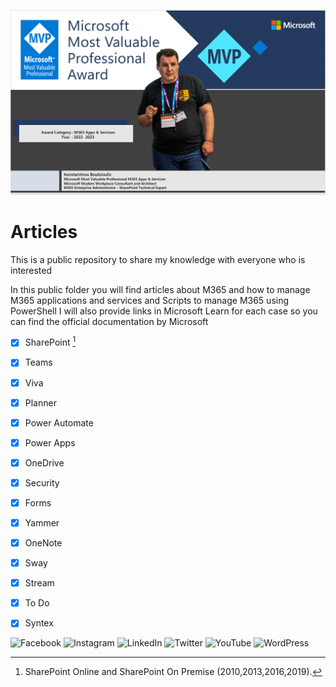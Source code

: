 
![Boutsioulis_Konstantinos!](/assets/image.png "Me")

# Articles

This is a public repository to share my knowledge with everyone who is interested 

In this public folder you will find articles about M365 and how to manage  M365 applications and services and Scripts to manage M365 using PowerShell 
I will also provide links in Microsoft Learn for each case so you can find the official documentation by Microsoft 




- [x] SharePoint [^1]
- [x] Teams
- [x] Viva
- [x] Planner
- [x] Power Automate
- [x] Power Apps
- [x] OneDrive
- [x] Security
- [x] Forms
- [x] Yammer
- [x] OneNote
- [x] Sway
- [x] Stream
- [x] To Do
- [x] Syntex







![Facebook](https://img.shields.io/badge/Facebook-%231877F2.svg?style=for-the-badge&logo=Facebook&logoColor=white)
![Instagram](https://img.shields.io/badge/Instagram-%23E4405F.svg?style=for-the-badge&logo=Instagram&logoColor=white)
![LinkedIn](https://img.shields.io/badge/linkedin-%230077B5.svg?style=for-the-badge&logo=linkedin&logoColor=white)
![Twitter](https://img.shields.io/badge/Twitter-%231DA1F2.svg?style=for-the-badge&logo=Twitter&logoColor=white)
![YouTube](https://img.shields.io/badge/YouTube-%23FF0000.svg?style=for-the-badge&logo=YouTube&logoColor=white)
![WordPress](https://img.shields.io/badge/WordPress-%23117AC9.svg?style=for-the-badge&logo=WordPress&logoColor=white)


[^1]: SharePoint Online and SharePoint On Premise (2010,2013,2016,2019).
